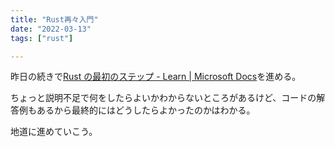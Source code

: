 ```yaml
---
title: "Rust再々入門"
date: "2022-03-13"
tags: ["rust"]

---
```


昨日の続きで[Rust の最初のステップ - Learn | Microsoft Docs](https://docs.microsoft.com/ja-jp/learn/paths/rust-first-steps/)を進める。

ちょっと説明不足で何をしたらよいかわからないところがあるけど、コードの解答例もあるから最終的にはどうしたらよかったのかはわかる。

地道に進めていこう。
